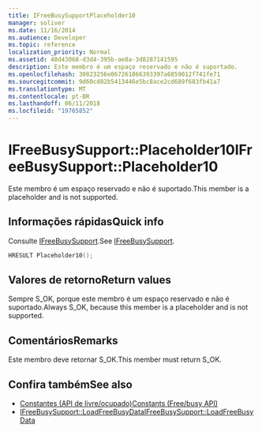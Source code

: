 ```yaml
---
title: IFreeBusySupportPlaceholder10
manager: soliver
ms.date: 11/16/2014
ms.audience: Developer
ms.topic: reference
localization_priority: Normal
ms.assetid: 48d43068-d3d4-395b-ae8a-3d8287141595
description: Este membro é um espaço reservado e não é suportado.
ms.openlocfilehash: 30823256e067261866393397a6859012f741fe71
ms.sourcegitcommit: 9d60cd82b5413446e5bc8ace2cd689f683fb41a7
ms.translationtype: MT
ms.contentlocale: pt-BR
ms.lasthandoff: 06/11/2018
ms.locfileid: "19765852"
---
```

# <a name="ifreebusysupportplaceholder10"></a><span data-ttu-id="4e571-103">IFreeBusySupport::Placeholder10</span><span class="sxs-lookup"><span data-stu-id="4e571-103">IFreeBusySupport::Placeholder10</span></span>

<span data-ttu-id="4e571-104">Este membro é um espaço reservado e não é suportado.</span><span class="sxs-lookup"><span data-stu-id="4e571-104">This member is a placeholder and is not supported.</span></span>
  
## <a name="quick-info"></a><span data-ttu-id="4e571-105">Informações rápidas</span><span class="sxs-lookup"><span data-stu-id="4e571-105">Quick info</span></span>

<span data-ttu-id="4e571-106">Consulte [IFreeBusySupport](ifreebusysupport.md).</span><span class="sxs-lookup"><span data-stu-id="4e571-106">See [IFreeBusySupport](ifreebusysupport.md).</span></span>
  
```cpp
HRESULT Placeholder10();
```

## <a name="return-values"></a><span data-ttu-id="4e571-107">Valores de retorno</span><span class="sxs-lookup"><span data-stu-id="4e571-107">Return values</span></span>

<span data-ttu-id="4e571-108">Sempre S_OK, porque este membro é um espaço reservado e não é suportado.</span><span class="sxs-lookup"><span data-stu-id="4e571-108">Always S_OK, because this member is a placeholder and is not supported.</span></span>
  
## <a name="remarks"></a><span data-ttu-id="4e571-109">Comentários</span><span class="sxs-lookup"><span data-stu-id="4e571-109">Remarks</span></span>

<span data-ttu-id="4e571-110">Este membro deve retornar S_OK.</span><span class="sxs-lookup"><span data-stu-id="4e571-110">This member must return S_OK.</span></span>
  
## <a name="see-also"></a><span data-ttu-id="4e571-111">Confira também</span><span class="sxs-lookup"><span data-stu-id="4e571-111">See also</span></span>

- [<span data-ttu-id="4e571-112">Constantes (API de livre/ocupado)</span><span class="sxs-lookup"><span data-stu-id="4e571-112">Constants (Free/busy API)</span></span>](constants-free-busy-api.md)
- [<span data-ttu-id="4e571-113">IFreeBusySupport::LoadFreeBusyData</span><span class="sxs-lookup"><span data-stu-id="4e571-113">IFreeBusySupport::LoadFreeBusyData</span></span>](ifreebusysupport-loadfreebusydata.md)

